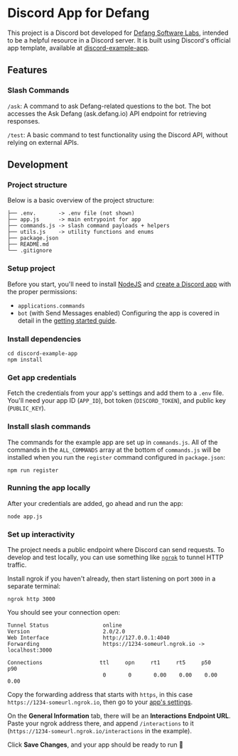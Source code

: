 # Discord App for Defang

This project is a Discord bot developed for [Defang Software Labs](https://github.com/DefangLabs), intended to be a helpful resource in a Discord server. It is built using Discord's official app template, available at [discord-example-app](https://github.com/discord/discord-example-app).

## Features

### Slash Commands

`/ask`: A command to ask Defang-related questions to the bot. The bot accesses the Ask Defang (ask.defang.io) API endpoint for retrieving responses.

`/test`: A basic command to test functionality using the Discord API, without relying on external APIs.

## Development

### Project structure

Below is a basic overview of the project structure:

```
├── .env.       -> .env file (not shown)
├── app.js      -> main entrypoint for app
├── commands.js -> slash command payloads + helpers
├── utils.js    -> utility functions and enums
├── package.json
├── README.md
└── .gitignore
```

### Setup project

Before you start, you'll need to install [NodeJS](https://nodejs.org/en/download/) and [create a Discord app](https://discord.com/developers/applications) with the proper permissions:

- `applications.commands`
- `bot` (with Send Messages enabled)
  Configuring the app is covered in detail in the [getting started guide](https://discord.com/developers/docs/getting-started).

### Install dependencies

```
cd discord-example-app
npm install
```

### Get app credentials

Fetch the credentials from your app's settings and add them to a `.env` file. You'll need your app ID (`APP_ID`), bot token (`DISCORD_TOKEN`), and public key (`PUBLIC_KEY`).

### Install slash commands

The commands for the example app are set up in `commands.js`. All of the commands in the `ALL_COMMANDS` array at the bottom of `commands.js` will be installed when you run the `register` command configured in `package.json`:

```
npm run register
```

### Running the app locally

After your credentials are added, go ahead and run the app:

```
node app.js
```

### Set up interactivity

The project needs a public endpoint where Discord can send requests. To develop and test locally, you can use something like [`ngrok`](https://ngrok.com/) to tunnel HTTP traffic.

Install ngrok if you haven't already, then start listening on port `3000` in a separate terminal:

```
ngrok http 3000
```

You should see your connection open:

```
Tunnel Status                 online
Version                       2.0/2.0
Web Interface                 http://127.0.0.1:4040
Forwarding                    https://1234-someurl.ngrok.io -> localhost:3000

Connections                  ttl     opn     rt1     rt5     p50     p90
                              0       0       0.00    0.00    0.00    0.00
```

Copy the forwarding address that starts with `https`, in this case `https://1234-someurl.ngrok.io`, then go to your [app's settings](https://discord.com/developers/applications).

On the **General Information** tab, there will be an **Interactions Endpoint URL**. Paste your ngrok address there, and append `/interactions` to it (`https://1234-someurl.ngrok.io/interactions` in the example).

Click **Save Changes**, and your app should be ready to run 🚀
